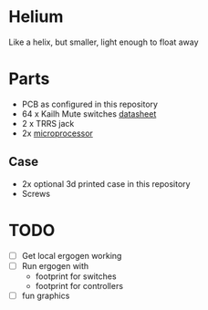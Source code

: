 # Helium

Like a helix, but smaller, light enough to float away

# Parts

- PCB as configured in this repository
- 64 x Kailh Mute switches [datasheet](https://www.kailhswitch.com/micro-switches/mouse-micro-switches/quiet-mute-micro-switches.html)
- 2 x TRRS jack
- 2x [microprocessor](https://lcsc.com/product-detail/USB-ICs_WCH-Jiangsu-Qin-Heng-CH552T_C111367.html)

## Case
- 2x optional 3d printed case in this repository
- Screws

# TODO

- [ ] Get local ergogen working
- [ ] Run ergogen with
  - footprint for switches
  - footprint for controllers
- [ ] fun graphics
